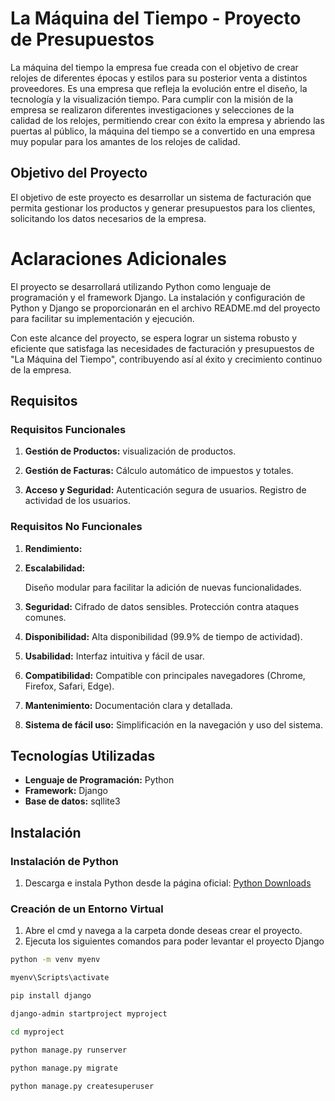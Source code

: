 # La Máquina del Tiempo - Proyecto de Presupuestos

La máquina del tiempo
la empresa fue creada con el objetivo de crear relojes de diferentes épocas y estilos para su
posterior venta a distintos proveedores.
Es una empresa que refleja la evolución entre el diseño, la tecnología y la visualización tiempo.
Para cumplir con la misión de la empresa se realizaron diferentes investigaciones y selecciones de la calidad de los relojes, permitiendo crear con éxito la empresa y abriendo las puertas al público, la máquina del tiempo se a convertido en una empresa muy popular para los amantes de los
relojes de calidad.

## Objetivo del Proyecto

El objetivo de este proyecto es desarrollar un sistema de facturación que permita gestionar los productos y generar presupuestos para los clientes, solicitando los datos necesarios de la empresa.

# Aclaraciones Adicionales

El proyecto se desarrollará utilizando Python como lenguaje de programación y el framework Django. La instalación y configuración de Python y Django se proporcionarán en el archivo README.md del proyecto para facilitar su implementación y ejecución.

Con este alcance del proyecto, se espera lograr un sistema robusto y eficiente que satisfaga las necesidades de facturación y presupuestos de "La Máquina del Tiempo", contribuyendo así al éxito y crecimiento continuo de la empresa.


## Requisitos

### Requisitos Funcionales

1. **Gestión de Productos:**
     visualización de productos.

3. **Gestión de Facturas:**
     Cálculo automático de impuestos y totales.

5. **Acceso y Seguridad:**
     Autenticación segura de usuarios.
     Registro de actividad de los usuarios.

### Requisitos No Funcionales

1. **Rendimiento:**
   

2. **Escalabilidad:**
   
     Diseño modular para facilitar la adición de nuevas funcionalidades.

3. **Seguridad:**
     Cifrado de datos sensibles.
     Protección contra ataques comunes.

4. **Disponibilidad:**
     Alta disponibilidad (99.9% de tiempo de actividad).
     

5. **Usabilidad:**
     Interfaz intuitiva y fácil de usar.

6. **Compatibilidad:**
     Compatible con principales navegadores (Chrome, Firefox, Safari, Edge).
   
8. **Mantenimiento:**
     Documentación clara y detallada.
   
9. **Sistema de fácil uso:**
     Simplificación en la navegación y uso del sistema.

## Tecnologías Utilizadas

- **Lenguaje de Programación:** Python
- **Framework:** Django
- **Base de datos:** sqllite3

## Instalación

### Instalación de Python

1. Descarga e instala Python desde la página oficial: [Python Downloads](https://www.python.org/downloads/)

### Creación de un Entorno Virtual

1. Abre el cmd y navega a la carpeta donde deseas crear el proyecto.
2. Ejecuta los siguientes comandos para poder levantar el proyecto Django

```bash
python -m venv myenv

myenv\Scripts\activate

pip install django

django-admin startproject myproject

cd myproject

python manage.py runserver

python manage.py migrate

python manage.py createsuperuser
